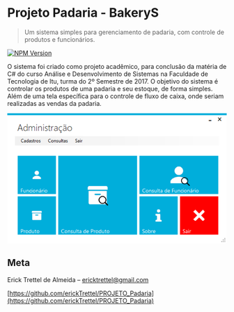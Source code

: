 # Projeto Padaria - BakeryS
> Um sistema simples para gerenciamento de padaria, com controle de produtos e funcionários.

[![NPM Version][npm-image]][npm-url]

O sistema foi criado como projeto acadêmico, para conclusão da matéria de C# do curso Análise e Desenvolvimento de Sistemas na Faculdade de Tecnologia de Itu, turma do 2º Semestre de 2017.
O objetivo do sistema é controlar os produtos de uma padaria e seu estoque, de forma simples. Além de uma tela específica para o controle de fluxo de caixa, onde seriam realizadas as vendas da padaria.

![](TelaPrincipal.png)

## Meta

Erick Trettel de Almeida – ericktrettel@gmail.com

[https://github.com/erickTrettel/PROJETO_Padaria](https://github.com/erickTrettel/PROJETO_Padaria)

<!-- Markdown link & img dfn's -->
[npm-image]: https://img.shields.io/npm/v/datadog-metrics.svg?style=flat-square
[npm-url]: https://npmjs.org/package/datadog-metrics